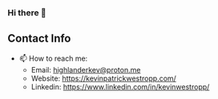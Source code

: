 ### Hi there 👋

## Contact Info
- 📫 How to reach me:
  - Email: highlanderkev@proton.me
  - Website: https://kevinpatrickwestropp.com/
  - Linkedin: https://www.linkedin.com/in/kevinwestropp/

<!--
**highlanderkev/highlanderkev** is a ✨ _special_ ✨ repository because its `README.md` (this file) appears on your GitHub profile.

Here are some ideas to get you started:

- 🔭 I’m currently working on ...
- 🌱 I’m currently learning ...
- 👯 I’m looking to collaborate on ...
- 🤔 I’m looking for help with ...
- 💬 Ask me about ...
- 📫 How to reach me: ...
- 😄 Pronouns: ...
- ⚡ Fun fact: ...
-->
